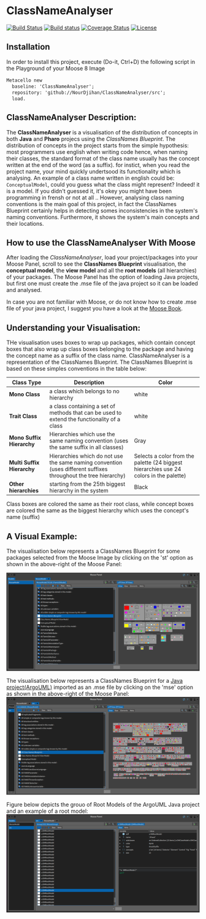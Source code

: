 # ClassNameAnalyser

[![Build Status](https://travis-ci.org/NourDjihan/ClassNameAnalyser.svg?branch=master)](https://travis-ci.org/NourDjihan/ClassNameAnalyser)
[![Build status](https://ci.appveyor.com/api/projects/status/fduj9iv10jpvip6v?svg=true)](https://ci.appveyor.com/project/NourDjihan/classnameanalyser)
[![Coverage Status](https://coveralls.io/repos/github/NourDjihan/ClassNameAnalyser/badge.svg?branch=master)](https://coveralls.io/github/NourDjihan/ClassNameAnalyser?branch=master)
[![License](https://img.shields.io/badge/license-MIT-blue.svg)](https://raw.githubusercontent.com/NourDjihan/ClassNameAnalyser/master/LICENSE)

## Installation

In order to install this project, execute (Do-it, Ctrl+D) the following script in the Playground of your Moose 8 Image

```Smalltalk
Metacello new
  baseline: 'ClassNameAnalyser';
  repository: 'github://NourDjihan/ClassNameAnalyser/src';
  load.
```
## ClassNameAnalyser Description:
The **ClassNameAnalyser** is a visualisation of the distribution of concepts in both **Java** and **Pharo** projecs using the *ClassNames Blueprint*. The distribution of concepts in the project starts from the simple hypothesis: most programmers use english when writing code hence, when naming their classes, the standard format of the class name usually has the concept written at the end of the word (as a suffix). for instict, when you read the project name, your mind quickly undertsood its functionality which is analysing. An example of a class name written in english could be: `ConceptualModel`, could you guess what the class might represent? Indeed! it is a model. If you didn't guessed it, it's okey you might have been programming in frensh or not at all .. However, analysing class naming conventions is the main goal of this project, in fact the ClassNames Blueprint certainly helps in detecting somes inconsistencies in the system's naming conventions. Furthermore, it shows the system's main concepts and their locations.

## How to use the ClassNameAnalyser With Moose
After loading the *ClassNameAnalyser*, load your project/packages into your Moose Panel, scroll to see the **ClassNames Blueprint** visualisation, the **conceptual model**, the **view model** and all the **root models** (all hierarchies) of your packages. The Moose Panel has the option of loading Java projects, but first one must create the .mse file of the java project so it can be loaded and analysed.

In case you are not familiar with Moose, or do not know how to create .mse file of your java project, I suggest you have a look at the [Moose Book](http://www.themoosebook.org/book/).

## Understanding your Visualisation:
THe visualisation uses boxes to wrap up packages, which contain concept boxes that also wrap up class boxes belonging to the package and having the concept name as a suffix of the class name.
ClassNameAnalyser is a representation of the ClassNames Blueprint. The ClassNames Blueprint is based on these simples conventions in the table below:

Class Type | Description | Color
--- | --- | --- |
**Mono Class** | a class which belongs to no hierarchy | white
**Trait Class** | a class containing a set of methods that can be used to extend the functionality of a class | white
**Mono Suffix Hierarchy** | Hierarchies which use the same naming convention (uses the same suffix in all classes) | Gray
**Multi Suffix Hierarchy** | Hierarchies which do not use the same naming convention (uses different suffixes throughout the tree hierarchy) | Selects a color from the palette (24 biggest hierarchies use 24 colors in the palette)
**Other hierarchies** | starting from the 25th biggest hierarchy in the system | Black

Class boxes are colored the same as their root class, while concept boxes are colored the same as the biggest hierarchy which uses the concept's name (suffix)

## A Visual Example:
The visualisation below represents a ClassNames Blueprint for some packages selected from the Moose Image by clicking on the 'st' option as shown in the above-right of the Moose Panel:

![](Images/PharoPackages.png)


The visualisation below represents a ClassNames Blueprint for a [Java project(ArgoUML)](https://github.com/argouml-tigris-org) imported as an .mse file by clicking on the 'mse' option as shown in the above-right of the Moose Panel:
![](Images/JavaProject(ArgoUML).png)

Figure below depicts the grouo of Root Models of the ArgoUML Java project and an example of a root model:
![](Images/RootModels.png)





